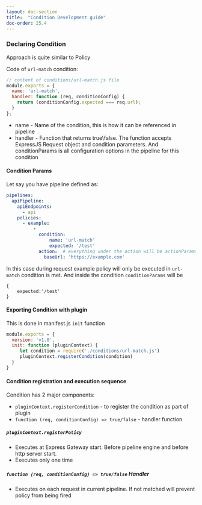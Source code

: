 ```yaml
---
layout: doc-section
title:  "Condition Development guide"
doc-order: 25.4
---
```



### Declaring Condition
Approach is quite similar to Policy

Code of `url-match` condition:
```js
// content of conditions/url-match.js file
module.exports = {
  name: 'url-match',
  handler: function (req, conditionConfig) {
    return (conditionConfig.expected === req.url);
  }
};
```

- name - Name of the condition, this is how it can be referenced in pipeline
- handler - Function that returns true\false. The function accepts ExpressJS Request object and condition parameters. And conditionParams is all configuration options in the pipeline for this condition

#### Condition Params
Let say you have pipeline defined as:
```yml
pipelines:
  apiPipeline:
    apiEndpoints:
      - api
    policies:
      - example:
          - 
            condition:
                name: 'url-match'
                expected: '/test'
            action:  # everything under the action will be actionParams
              baseUrl: 'https://example.com'
```   
In this case during request example policy will only be executed in `url-match` condition is met. And inside the condition `conditionParams` will be 
```
{
    expected:'/test'
}
```

#### Exporting Condition with plugin
This is done in manifest.js `init` function
```js
module.exports = {
  version: 'v1.0',
  init: function (pluginContext) {
     let condition = require('./conditions/url-match.js') 
     pluginContext.registerCondition(condition) 
  }
}
```




#### Condition registration and execution sequence  

Condition has 2 major components:
- `pluginContext.registerCondition` - to register the condition as part of plugin
- `function (req, conditionConfig) => true/false` - handler function

##### `pluginContext.registerPolicy`  
- Executes at Express Gateway start. Before pipeline engine and before http server start.
- Executes only one time  

##### `function (req, conditionConfig) => true/false` Handler  
- Executes on each request in current pipeline. If not matched will prevent policy from being fired 
